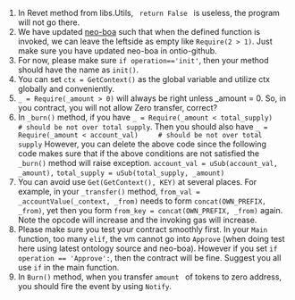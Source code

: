 1. In Revet method from libs.Utils, <code> return False </code> is useless, the program will not go there.
2. We have updated [neo-boa](https://github.com/ontio/neo-boa) such that when the defined function is invoked, we can leave the leftside as empty like <code>Require(2 > 1)</code>. Just make sure you have updated neo-boa in ontio-github.
3. For now, please make sure ```if operation=='init'```, then your method should have the name as ```init()```.
4. You can set ```ctx = GetContext()``` as the global variable and utilize ctx globally and conveniently.
5. ```_ = Require(_amount > 0)``` will always be right unless _amount = 0. So, in you contract, you will not allow Zero transfer, correct?
6. In ```_burn()``` method, if you have 
```_ = Require(_amount < total_supply)     # should be not over total supply```. 
Then you should also have
```_ = Require(_amount < account_val)     # should be not over total supply```
However, you can delete the above code since the following code makes sure that if the above conditions are not satisfied the ```_burn()``` method will raise exception.
```account_val = uSub(account_val, _amount),```
```total_supply = uSub(total_supply, _amount)```
7. You can avoid use ```Get(GetContext(), KEY)``` at several places. For example, in your ```_transfer()``` method, ```from_val = _accountValue(_context, _from)``` needs to form ```concat(OWN_PREFIX, _from)```, yet then you form ```from_key = concat(OWN_PREFIX, _from)``` again. Note the opcode will increase and the invoking gas will increase.
8. Please make sure you test your contract smoothly first. In your ```Main``` function, too many ```elif```, the vm cannot go into ```Approve``` (when doing test here using latest ontology source and neo-boa). However if you set 
```if operation == 'Approve':```, then the contract will be fine. Suggest you all use ```if``` in the main function.
9. In ```Burn()``` method, when you transfer ```amount ``` of tokens to zero address, you should fire the event by using ```Notify```.




















<!-- 6. In ```_approve()``` method, ```approve_key = ALLOWANCE_PREFIX + _from + _to```, where ```_from``` is the owner, ```_to``` is the spender.
1. In ```_transferFrom()``` method, ```approve_key = ALLOWANCE_PREFIX + _from + _originator```, where ```_originator is the spender```, ```_from``` is the owner -->

